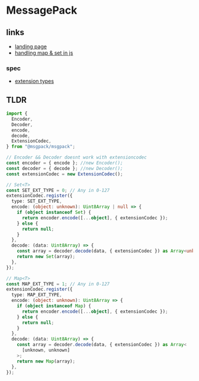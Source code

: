 # MessagePack

## links

- [landing page](https://github.com/msgpack/msgpack-javascript)
- [handling map & set in js](https://github.com/msgpack/msgpack-javascript#extension-types)

### spec

- [extension types](https://github.com/msgpack/msgpack/blob/master/spec.md#extension-types)

## TLDR

```ts
import {
  Encoder,
  Decoder,
  encode,
  decode,
  ExtensionCodec,
} from "@msgpack/msgpack";

// Encoder && Decoder doesnt work with extensioncodec
const encoder = { encode }; //new Encoder();
const decoder = { decode }; //new Decoder();
const extensionCodec = new ExtensionCodec();

// Set<T>
const SET_EXT_TYPE = 0; // Any in 0-127
extensionCodec.register({
  type: SET_EXT_TYPE,
  encode: (object: unknown): Uint8Array | null => {
    if (object instanceof Set) {
      return encoder.encode([...object], { extensionCodec });
    } else {
      return null;
    }
  },
  decode: (data: Uint8Array) => {
    const array = decoder.decode(data, { extensionCodec }) as Array<unknown>;
    return new Set(array);
  },
});

// Map<T>
const MAP_EXT_TYPE = 1; // Any in 0-127
extensionCodec.register({
  type: MAP_EXT_TYPE,
  encode: (object: unknown): Uint8Array => {
    if (object instanceof Map) {
      return encoder.encode([...object], { extensionCodec });
    } else {
      return null;
    }
  },
  decode: (data: Uint8Array) => {
    const array = decoder.decode(data, { extensionCodec }) as Array<
      [unknown, unknown]
    >;
    return new Map(array);
  },
});
```
